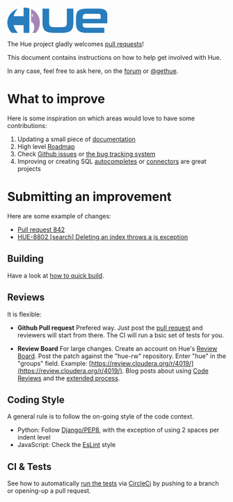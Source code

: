 ![alt text](https://raw.githubusercontent.com/cloudera/hue/master/docs/images/hue_logo.png "Hue Logo")


The Hue project gladly welcomes [pull requests](https://github.com/cloudera/hue/pulls)!

This document contains instructions on how to help get involved with Hue.

In any case, feel free to ask here, on the [forum](https://discourse.gethue.com/) or [@gethue](https://twitter.com/gethue).

# What to improve

Here is some inspiration on which areas would love to have some contributions:

1. Updating a small piece of [documentation](https://docs.gethue.com)
2. High level [Roadmap](/docs/ROADMAP.md)
3. Check [Github issues](https://github.com/cloudera/hue/issues) or [the bug tracking system](https://issues.cloudera.org/browse/HUE)
4. Improving or creating SQL [autocompletes](https://docs.gethue.com/developer/parsers/) or [connectors](https://docs.gethue.com/developer/sdk/) are great projects

# Submitting an improvement

Here are some example of changes:

* [Pull request 842](https://github.com/cloudera/hue/pull/842)
* [HUE-8802 [search] Deleting an index throws a js exception](https://issues.cloudera.org/browse/HUE-8802)

## Building

Have a look at [how to quick build](https://docs.gethue.com/developer/development/#build-start).

## Reviews

It is flexible:

* **Github Pull request**
Prefered way. Just post the [pull request](https://github.com/cloudera/hue/pulls) and reviewers will start from there. The CI will run a bsic set of tests for you.

* **Review Board**
For large changes. Create an account on Hue's [Review Board](https://review.cloudera.org/groups/hue).
Post the patch against the "hue-rw" repository. Enter "hue" in the "groups" field.
Example: [https://review.cloudera.org/r/4019/](https://review.cloudera.org/r/4019/). Blog posts about using [Code Reviews](http://gethue.com/rbtools-example-how-do-easily-do-code-reviews-with-review-board/) and the [extended process](http://gethue.com/the-hue-team-development-process/).

## Coding Style

A general rule is to follow the on-going style of the code context.

* Python: Follow [Django/PEP8](https://docs.djangoproject.com/en/dev/internals/contributing/writing-code/coding-style/), with the exception of using 2 spaces per indent level
* JavaScript: Check the [EsLint](https://github.com/cloudera/hue/blob/master/.eslintrc.js) style

## CI & Tests

See how to automatically [run the tests](https://docs.gethue.com/developer/development/#testing) via [CircleCi](https://circleci.com/gh/cloudera/hue) by pushing to a branch or opening-up a pull request.
